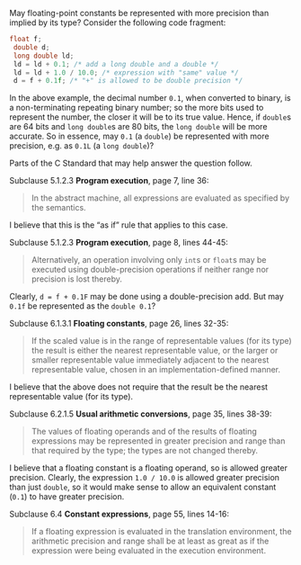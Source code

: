 May floating-point constants be represented with more precision than implied by
its type? Consider the following code fragment:

```c
float f;
 double d;
 long double ld;
 ld = ld + 0.1; /* add a long double and a double */
 ld = ld + 1.0 / 10.0; /* expression with "same" value */
 d = f + 0.1f; /* "+" is allowed to be double precision */
```

In the above example, the decimal number `0.1`, when converted to binary, is a
non-terminating repeating binary number; so the more bits used to represent the
number, the closer it will be to its true value. Hence, if `double`s are 64 bits
and `long double`s are 80 bits, the `long double` will be more accurate. So in
essence, may `0.1` (a `double`) be represented with more precision, e.g. as
`0.1L` (a `long double`)?

Parts of the C Standard that may help answer the question follow.

Subclause 5.1.2.3 **Program execution**, page 7, line 36:

> In the abstract machine, all expressions are evaluated as specified by the
> semantics.

I believe that this is the “as if” rule that applies to this case.

Subclause 5.1.2.3 **Program execution**, page 8, lines 44-45:

> Alternatively, an operation involving only `int`s or `float`s may be executed
> using double-precision operations if neither range nor precision is lost
> thereby.

Clearly, `d = f + 0.1F` may be done using a double-precision add. But may `0.1f`
be represented as the `double 0.1`?

Subclause 6.1.3.1 **Floating constants**, page 26, lines 32-35:

> If the scaled value is in the range of representable values (for its type) the
> result is either the nearest representable value, or the larger or smaller
> representable value immediately adjacent to the nearest representable value,
> chosen in an implementation-defined manner.

I believe that the above does not require that the result be the nearest
representable value (for its type).

Subclause 6.2.1.5 **Usual arithmetic conversions**, page 35, lines 38-39:

> The values of floating operands and of the results of floating expressions may
> be represented in greater precision and range than that required by the type;
> the types are not changed thereby.

I believe that a floating constant is a floating operand, so is allowed greater
precision. Clearly, the expression `1.0 / 10.0` is allowed greater precision
than just `double`, so it would make sense to allow an equivalent constant
(`0.1`) to have greater precision.

Subclause 6.4 **Constant expressions**, page 55, lines 14-16:

> If a floating expression is evaluated in the translation environment, the
> arithmetic precision and range shall be at least as great as if the expression
> were being evaluated in the execution environment.
